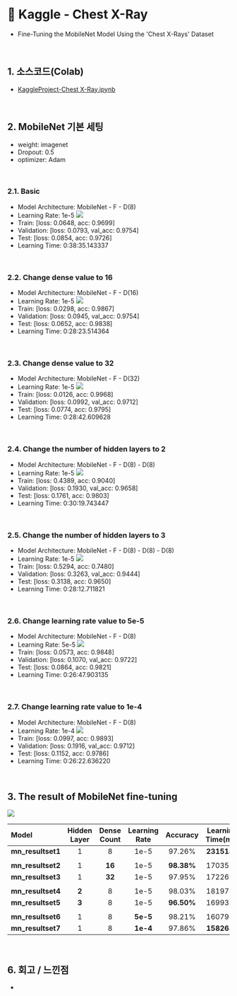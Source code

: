 # :pushpin: Kaggle - Chest X-Ray
- Fine-Tuning the MobileNet Model Using the 'Chest X-Rays' Dataset

</br>

## 1. 소스코드(Colab)
- [KaggleProject-Chest X-Ray.ipynb](https://colab.research.google.com/drive/18BXx_fb77k9KbYsv_bVidVf9FhbqK2KA#scrollTo=f2XiUpwDXhNq)

</br>

## 2. MobileNet 기본 세팅
- weight: imagenet
- Dropout: 0.5
- optimizer: Adam

</br>

### 2.1. Basic
- Model Architecture: MobileNet - F - D(8)
- Learning Rate: 1e-5
![](./Graph/1.png)
- Train: [loss: 0.0648, acc: 0.9699]
- Validation: [loss: 0.0793, val_acc: 0.9754]
- Test: [loss: 0.0854, acc: 0.9726]
- Learning Time: 0:38:35.143337

</br>

### 2.2. Change dense value to 16
- Model Architecture: MobileNet - F - D(16)
- Learning Rate: 1e-5
![](./Graph/2.png)
- Train: [loss: 0.0298, acc: 0.9867]
- Validation: [loss: 0.0945, val_acc: 0.9754]
- Test: [loss: 0.0652, acc: 0.9838]
- Learning Time: 0:28:23.514364

</br>

### 2.3. Change dense value to 32
- Model Architecture: MobileNet - F - D(32)
- Learning Rate: 1e-5
![](./Graph/3.png)
- Train: [loss: 0.0126, acc: 0.9968]
- Validation: [loss: 0.0992, val_acc: 0.9712]
- Test: [loss: 0.0774, acc: 0.9795]
- Learning Time: 0:28:42.609628

</br>

### 2.4. Change the number of hidden layers to 2
- Model Architecture: MobileNet - F - D(8) - D(8)
- Learning Rate: 1e-5
![](./Graph/4.png)
- Train: [loss: 0.4389, acc: 0.9040]
- Validation: [loss: 0.1930, val_acc: 0.9658]
- Test: [loss: 0.1761, acc: 0.9803]
- Learning Time: 0:30:19.743447

</br>

### 2.5. Change the number of hidden layers to 3
- Model Architecture: MobileNet - F - D(8) - D(8) - D(8)
- Learning Rate: 1e-5
![](./Graph/5.png)
- Train: [loss: 0.5294, acc: 0.7480]
- Validation: [loss: 0.3263, val_acc: 0.9444]
- Test: [loss: 0.3138, acc: 0.9650]
- Learning Time: 0:28:12.711821

</br>

### 2.6. Change learning rate value to 5e-5
- Model Architecture: MobileNet - F - D(8)
- Learning Rate: 5e-5
![](./Graph/6.png)
- Train: [loss: 0.0573, acc: 0.9848]
- Validation: [loss: 0.1070, val_acc: 0.9722]
- Test: [loss: 0.0864, acc: 0.9821]
- Learning Time: 0:26:47.903135

</br>

### 2.7. Change learning rate value to 1e-4
- Model Architecture: MobileNet - F - D(8)
- Learning Rate: 1e-4
![](./Graph/7.png)
- Train: [loss: 0.0997, acc: 0.9893]
- Validation: [loss: 0.1916, val_acc: 0.9712]
- Test: [loss: 0.1152, acc: 0.9786]
- Learning Time: 0:26:22.636220

</br>

## 3. The result of MobileNet fine-tuning

![](./Graph/result.png)

| Model | Hidden Layer | Dense Count | Learning Rate | Accuracy | Learning Time(ms) | 
| :-- | :-: | :-: | :-: | :-: | :-: |
| **mn_resultset1** | 1 | 8 | 1e-5 | 97.26% | **2315143** |
|  |  |  |  |  |  |
| **mn_resultset2** | 1 | **16** | 1e-5 | **98.38%** | 1703514 |
| **mn_resultset3** | 1 | **32** | 1e-5 | 97.95% | 1722609 |
|  |  |  |  |  |  |
| **mn_resultset4** | **2** | 8 | 1e-5 | 98.03% | 1819743 |
| **mn_resultset5** | **3** | 8 | 1e-5 | **96.50%** | 1699331 |
|  |  |  |  |  |  |
| **mn_resultset6** | 1 | 8 | **5e-5** | 98.21% | 1607903 |
| **mn_resultset7** | 1 | 8 | **1e-4** | 97.86% | **1582636** |

</br>

## 6. 회고 / 느낀점
-

</br>
